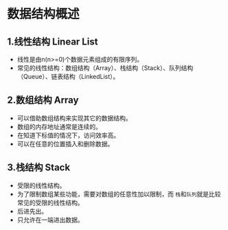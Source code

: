 # 数据结构概述
## 1.线性结构 Linear List
- 线性是由n(n>=0)个数据元素组成的有限序列。
- 常见的线性结构：数组结构（Array）、栈结构（Stack）、队列结构（Queue）、链表结构（LinkedList）。

## 2.数组结构 Array
- 可以借助数组结构来实现其它的数据结构。
- 数组的内存地址通常是连续的。
- 在知道下标值的情况下，访问效率高。
- 可以在任意的位置插入和删除数据。

## 3.栈结构 Stack
- 受限的线性结构。
- 为了限制数组某些功能，需要对数组的任意性加以限制，而 `栈`和`队列`就是比较常见的受限的线性结构。
- 后进先出。
- 只允许在一端进出数据。